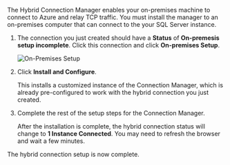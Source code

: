 The Hybrid Connection Manager enables your on-premises machine to connect to Azure and relay TCP traffic. You must  install the manager to an on-premises computer that can connect to the your SQL Server instance.

1. The connection you just created should have a **Status** of **On-premesis setup incomplete**. Click this connection and click **On-premises Setup**.

    ![On-Premises Setup](./media/hybrid-connections-install-connection-manager/5-1.png)

2. Click **Install and Configure**.

    This installs a customized instance of the Connection Manager, which is already pre-configured to work with the hybrid connection you just created.

3. Complete the rest of the setup steps for the Connection Manager.

    After the installation is complete, the hybrid connection status will change to **1 Instance Connected**. You may need to refresh the browser and wait a few minutes. 

The hybrid connection setup is now complete.